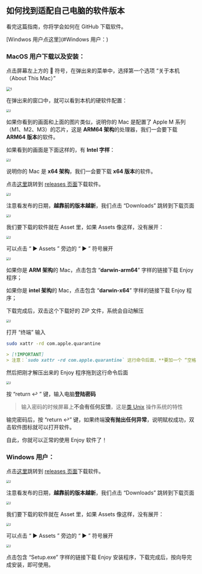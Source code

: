 ## 如何找到适配自己电脑的软件版本

看完这篇指南，你将学会如何在 GitHub 下载软件。

[Windwos 用户点这里](#Windows 用户：)

### MacOS 用户下载以及安装：

点击屏幕左上方的  符号，在弹出来的菜单中，选择第一个选项 “关于本机（About This Mac）”

<img src="find-compatible-software-version-IMG/1.png" alt="1" style="zoom:67%;" />

在弹出来的窗口中，就可以看到本机的硬软件配置：

<img src="find-compatible-software-version-IMG/2.png" alt="2" style="zoom: 50%;" />

如果你看到的画面和上面的图片类似，说明你的 Mac 是配置了 Apple M 系列（M1、M2、M3）的芯片，这是 **ARM64 架构**的处理器，我们一会要下载 **ARM64 版本**的软件。

如果看到的画面是下面这样的，有 **Intel 字样**：

<img src="find-compatible-software-version-IMG/3.jpg" alt="2" style="zoom: 50%;" />

说明你的 Mac 是 **x64 架构**，我们一会要下载 **x64 版本**的软件。

点击[这里](https://github.com/xiaolai/everyone-can-use-english/tags)跳转到 [releases 页面](https://github.com/xiaolai/everyone-can-use-english/tags)下载软件。

<img src="find-compatible-software-version-IMG/4.png" alt="2" style="zoom: 50%;" />

注意看发布的日期，**越靠前的版本越新**，我们点击 “Downloads” 跳转到下载页面

<img src="find-compatible-software-version-IMG/5.png" alt="2" style="zoom: 50%;" />

我们要下载的软件就在 Asset 里，如果 Assets 像这样，没有展开：

<img src="find-compatible-software-version-IMG/6.png" alt="2" style="zoom: 50%;" />

可以点击 “ ▶ Assets ” 旁边的 “ ▶ ” 符号展开

<img src="find-compatible-software-version-IMG/7.png" alt="2" style="zoom: 50%;" />

如果你是 **ARM 架构**的 Mac，点击包含 “**darwin-arm64**” 字样的链接下载 Enjoy 程序；

如果你是 **intel 架构**的 Mac，点击包含 “**darwin-x64**” 字样的链接下载 Enjoy 程序；

下载完成后，双击这个下载好的 ZIP 文件，系统会自动解压

<img src="find-compatible-software-version-IMG/8.png" alt="2" style="zoom: 50%;" />

打开 “终端” 输入

```bash
sudo xattr -rd com.apple.quarantine 
```

```markdown
> [!IMPORTANT]
> 注意：`sudo xattr -rd com.apple.quarantine` 这行命令后面，**要加一个 “空格”**
```

然后把刚才解压出来的 Enjoy 程序拖到这行命令后面

<img src="find-compatible-software-version-IMG/9.png" alt="2" style="zoom: 50%;" />

按 “return ↩ ” 键，输入电脑**登陆密码**

> 输入密码的时候屏幕上**不会有任何反馈**，这是[类 Unix](https://zh.wikipedia.org/wiki/类_Unix) 操作系统的特性

输完密码后，按 “return ↩” 键，如果终端**没有抛出任何异常**，说明赋权成功，双击软件图标就可以打开软件。

自此，你就可以正常的使用 Enjoy 软件了！

### Windows 用户：

点击[这里](https://github.com/xiaolai/everyone-can-use-english/tags)跳转到 [releases 页面](https://github.com/xiaolai/everyone-can-use-english/tags)下载软件。

<img src="find-compatible-software-version-IMG/4.png" alt="2" style="zoom: 50%;" />

注意看发布的日期，**越靠前的版本越新**，我们点击 “Downloads” 跳转到下载页面

<img src="find-compatible-software-version-IMG/5.png" alt="2" style="zoom: 50%;" />

我们要下载的软件就在 Asset 里，如果 Assets 像这样，没有展开：

<img src="find-compatible-software-version-IMG/6.png" alt="2" style="zoom: 50%;" />

可以点击 “ ▶ Assets ” 旁边的 “ ▶ ” 符号展开

<img src="find-compatible-software-version-IMG/7.png" alt="2" style="zoom: 50%;" />

点击包含 “Setup.exe” 字样的链接下载 Enjoy 安装程序，下载完成后，按向导完成安装，即可使用。